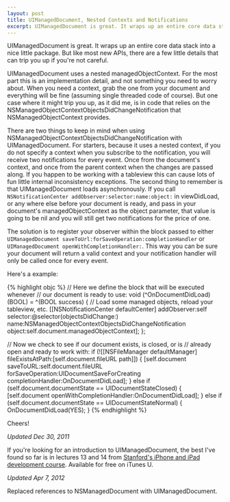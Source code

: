```yaml
---
layout: post
title: UIManagedDocument, Nested Contexts and Notifications
excerpt: UIManagedDocument is great. It wraps up an entire core data stack into a nice little package. But like most new APIs, there are a few little details that can trip you up if you're not careful.
---
```


UIManagedDocument is great. It wraps up an entire core data stack into a nice little package. But like most new APIs, there are a few little details that can trip you up if you're not careful.

UIManagedDocument uses a nested managedObjectContext. For the most part this is an implementation detail, and not something you need to worry about. When you need a context, grab the one from your document and everything will be fine (assuming single threaded code of course). But one case where it might trip you up, as it did me, is in code that relies on the NSManagedObjectContextObjectsDidChangeNotification that NSManagedObjectContext provides.

There are two things to keep in mind when using NSManagedObjectContextObjectsDidChangeNotification with UIManagedDocument. For starters, because it uses a nested context, if you do not specify a context when you subscribe to the notification, you will receive two notifications for every event. Once from the document's context, and once from the parent context when the changes are passed along. If you happen to be working with a tableview this can cause lots of fun little internal inconsistency exceptions. The second thing to remember is that UIManagedDocument loads asynchronously. If you call `NSNotificationCenter addObserver:selector:name:object:` in viewDidLoad, or any where else before your document is ready, and pass in your document's managedObjectContext as the object parameter, that value is going to be nil and you will still get two notifications for the price of one.

The solution is to register your observer within the block passed to either `UIManagedDocument saveToUrl:forSaveOperation:completionHandler` or `UIManagedDocument openWithCompletionHandler:`. This way you can be sure your document will return a valid context and your notification handler will only be called once for every event.

Here's a example:

{% highlight objc %}
// Here we define the block that will be executed whenever
// our document is ready to use:
void (^OnDocumentDidLoad)(BOOL) = ^(BOOL success) {
    // Load some managed objects, reload your tableview, etc.
    [[NSNotificationCenter defaultCenter] addObserver:self
                                             selector:@selector(objectsDidChange:)
                                                 name:NSManagedObjectContextObjectsDidChangeNotification
                                               object:self.document.managedObjectContext];
};

// Now we check to see if our document exists, is closed, or is
// already open and ready to work with:
if (![[NSFileManager defaultManager] fileExistsAtPath:[self.document.fileURL path]]) {
    [self.document saveToURL:self.document.fileURL
            forSaveOperation:UIDocumentSaveForCreating
           completionHandler:OnDocumentDidLoad];
} else if (self.document.documentState == UIDocumentStateClosed) {
    [self.document openWithCompletionHandler:OnDocumentDidLoad];
} else if (self.document.documentState == UIDocumentStateNormal) {
    OnDocumentDidLoad(YES);
}
{% endhighlight %}

Cheers!

*Updated Dec 30, 2011*

If you're looking for an introduction to UIManagedDocument, the best I've found so far is in lectures 13 and 14 from [Stanford's iPhone and iPad development course](http://itunes.apple.com/WebObjects/MZStore.woa/wa/viewPodcast?id=473757255). Available for free on iTunes U.

*Updated Apr 7, 2012*

Replaced references to NSManagedDocument with UIManagedDocument.
